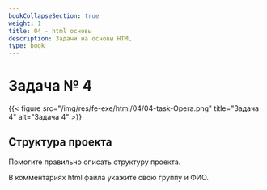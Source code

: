 ```yaml
---
bookCollapseSection: true
weight: 1
title: 04 - html основы
description: Задачи на основы HTML
type: book
---
```

# Задача № 4

{{< figure src="/img/res/fe-exe/html/04/04-task-Opera.png" title="Задача 4" alt="Задача 4" >}}

## Структура проекта

Помогите правильно описать структуру проекта.

В комментариях html файла укажите свою группу и ФИО.
